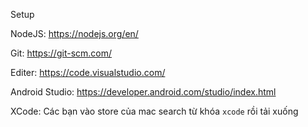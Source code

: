Setup

NodeJS: https://nodejs.org/en/

Git: https://git-scm.com/

Editer: https://code.visualstudio.com/

Android Studio: https://developer.android.com/studio/index.html

XCode: Các bạn vào store của mac search từ khóa `xcode` rồi tải xuống